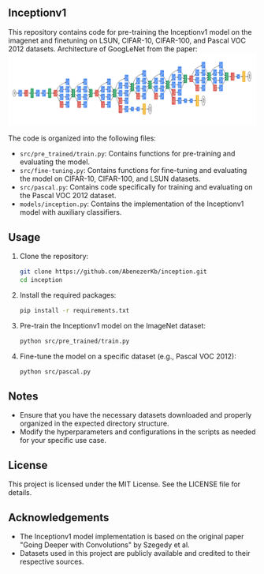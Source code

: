 ## Inceptionv1
This repository contains code for pre-training the Inceptionv1 model on the imagenet and finetuning on LSUN, CIFAR-10, CIFAR-100, and Pascal VOC 2012 datasets.
Architecture of GoogLeNet from the paper:
![Inceptionv1 Architecture](./arch.png)


The code is organized into the following files:
- `src/pre_trained/train.py`: Contains functions for pre-training and evaluating the model.
- `src/fine-tuning.py`: Contains functions for fine-tuning and evaluating the model on CIFAR-10, CIFAR-100, and LSUN datasets.
- `src/pascal.py`: Contains code specifically for training and evaluating on the Pascal VOC 2012 dataset.
- `models/inception.py`: Contains the implementation of the Inceptionv1 model with auxiliary classifiers.
## Usage
1. Clone the repository:
   ```bash
   git clone https://github.com/AbenezerKb/inception.git
   cd inception
   ```
2. Install the required packages:
   ```bash
   pip install -r requirements.txt
   ```
3. Pre-train the Inceptionv1 model on the ImageNet dataset:
   ```bash
   python src/pre_trained/train.py
   ```
4. Fine-tune the model on a specific dataset (e.g., Pascal VOC 2012):
   ```bash
   python src/pascal.py
   ```
## Notes
- Ensure that you have the necessary datasets downloaded and properly organized in the expected directory structure.
- Modify the hyperparameters and configurations in the scripts as needed for your specific use case.
## License
This project is licensed under the MIT License. See the LICENSE file for details.
## Acknowledgements
- The Inceptionv1 model implementation is based on the original paper "Going Deeper with Convolutions" by Szegedy et al.
- Datasets used in this project are publicly available and credited to their respective sources.
